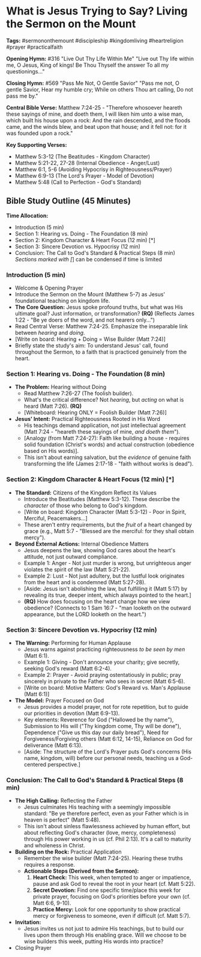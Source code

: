 # What is Jesus Trying to Say? Living the Sermon on the Mount

**Tags:** #sermononthemount #discipleship #kingdomliving #heartreligion #prayer
#practicalfaith

**Opening Hymn:** #316 "Live Out Thy Life Within Me" "Live out Thy life within
me, O Jesus, King of kings! Be Thou Thyself the answer To all my
questionings..."

**Closing Hymn:** #569 "Pass Me Not, O Gentle Savior" "Pass me not, O gentle
Savior, Hear my humble cry; While on others Thou art calling, Do not pass me
by."

**Central Bible Verse:** Matthew 7:24-25 - "Therefore whosoever heareth these
sayings of mine, and doeth them, I will liken him unto a wise man, which built
his house upon a rock: And the rain descended, and the floods came, and the
winds blew, and beat upon that house; and it fell not: for it was founded upon a
rock."

**Key Supporting Verses:**

- Matthew 5:3-12 (The Beatitudes - Kingdom Character)
- Matthew 5:21-22, 27-28 (Internal Obedience - Anger/Lust)
- Matthew 6:1, 5-6 (Avoiding Hypocrisy in Righteousness/Prayer)
- Matthew 6:9-13 (The Lord's Prayer - Model of Devotion)
- Matthew 5:48 (Call to Perfection - God's Standard)

## Bible Study Outline (45 Minutes)

**Time Allocation:**

- Introduction (5 min)
- Section 1: Hearing vs. Doing - The Foundation (8 min)
- Section 2: Kingdom Character & Heart Focus (12 min) [*]
- Section 3: Sincere Devotion vs. Hypocrisy (12 min)
- Conclusion: The Call to God's Standard & Practical Steps (8 min) _Sections
  marked with [_] can be condensed if time is limited

### Introduction (5 min)

- Welcome & Opening Prayer
- Introduce the Sermon on the Mount (Matthew 5-7) as Jesus' foundational
  teaching on kingdom life.
- **The Core Question:** Jesus spoke profound truths, but what was His ultimate
  goal? Just information, or transformation? **(RQ)** (Reflects James 1:22 - "Be
  ye doers of the word, and not hearers only...")
- Read Central Verse: Matthew 7:24-25. Emphasize the inseparable link between
  _hearing_ and _doing_.
- [Write on board: Hearing + Doing = Wise Builder (Matt 7:24)]
- Briefly state the study's aim: To understand Jesus' call, found throughout the
  Sermon, to a faith that is practiced genuinely from the heart.

### Section 1: Hearing vs. Doing - The Foundation (8 min)

- **The Problem:** Hearing without Doing
  - Read Matthew 7:26-27 (The foolish builder).
  - What's the critical difference? Not _hearing_, but _acting_ on what is heard
    (Matt 7:26). **(RQ)**
  - [Whiteboard: Hearing ONLY = Foolish Builder (Matt 7:26)]
- **Jesus' Intent:** Practical Righteousness Rooted in His Word
  - His teachings demand application, not just intellectual agreement (Matt
    7:24 - "heareth these sayings of mine, _and doeth them_").
  - [Analogy (from Matt 7:24-27): Faith like building a house - requires solid
    foundation (Christ's words) and actual construction (obedience based on His
    words)].
  - This isn't about earning salvation, but the _evidence_ of genuine faith
    transforming the life (James 2:17-18 - "faith without works is dead").

### Section 2: Kingdom Character & Heart Focus (12 min) [*]

- **The Standard:** Citizens of the Kingdom Reflect its Values
  - Introduce the Beatitudes (Matthew 5:3-12). These describe the _character_ of
    those who belong to God's kingdom.
  - [Write on board: Kingdom Character (Matt 5:3-12) - Poor in Spirit, Merciful,
    Peacemakers...]
  - These aren't entry requirements, but the _fruit_ of a heart changed by grace
    (e.g., Matt 5:7 - "Blessed are the merciful: for they shall obtain mercy").
- **Beyond External Actions:** Internal Obedience Matters
  - Jesus deepens the law, showing God cares about the heart's attitude, not
    just outward compliance.
  - Example 1: Anger - Not just murder is wrong, but unrighteous anger violates
    the spirit of the law (Matt 5:21-22).
  - Example 2: Lust - Not just adultery, but the lustful look originates from
    the heart and is condemned (Matt 5:27-28).
  - [Aside: Jesus isn't abolishing the law, but fulfilling it (Matt 5:17) by
    revealing its true, deeper intent, which always pointed to the heart.]
  - **(RQ)** How does focusing on the heart change how we view obedience?
    (Connects to 1 Sam 16:7 - "man looketh on the outward appearance, but the
    LORD looketh on the heart.")

### Section 3: Sincere Devotion vs. Hypocrisy (12 min)

- **The Warning:** Performing for Human Applause
  - Jesus warns against practicing righteousness _to be seen by men_ (Matt 6:1).
  - Example 1: Giving - Don't announce your charity; give secretly, seeking
    God's reward (Matt 6:2-4).
  - Example 2: Prayer - Avoid praying ostentatiously in public; pray sincerely
    in private to the Father who sees in secret (Matt 6:5-6).
  - [Write on board: Motive Matters: God's Reward vs. Man's Applause (Matt 6:1)]
- **The Model:** Prayer Focused on God
  - Jesus provides a model prayer, not for rote repetition, but to guide our
    priorities in devotion (Matt 6:9-13).
  - Key elements: Reverence for God ("Hallowed be thy name"), Submission to His
    will ("Thy kingdom come, Thy will be done"), Dependence ("Give us this day
    our daily bread"), Need for Forgiveness/Forgiving others (Matt 6:12, 14-15),
    Reliance on God for deliverance (Matt 6:13).
  - [Aside: The structure of the Lord's Prayer puts God's concerns (His name,
    kingdom, will) before our personal needs, teaching us a God-centered
    perspective.]

### Conclusion: The Call to God's Standard & Practical Steps (8 min)

- **The High Calling:** Reflecting the Father
  - Jesus culminates His teaching with a seemingly impossible standard: "Be ye
    therefore perfect, even as your Father which is in heaven is perfect" (Matt
    5:48).
  - This isn't about sinless flawlessness achieved by human effort, but about
    reflecting God's character (love, mercy, completeness) through His power
    working in us (cf. Phil 2:13). It's a call to maturity and wholeness in
    Christ.
- **Building on the Rock:** Practical Application
  - Remember the wise builder (Matt 7:24-25). Hearing these truths requires a
    response.
  - **Actionable Steps (Derived from the Sermon):**
    1.  **Heart Check:** This week, when tempted to anger or impatience, pause
        and ask God to reveal the root in your heart (cf. Matt 5:22).
    2.  **Secret Devotion:** Find one specific time/place this week for private
        prayer, focusing on God's priorities before your own (cf. Matt 6:6,
        9-10).
    3.  **Practice Mercy:** Look for one opportunity to show practical mercy or
        forgiveness to someone, even if difficult (cf. Matt 5:7).
- **Invitation:**
  - Jesus invites us not just to admire His teachings, but to build our lives
    upon them through His enabling grace. Will we choose to be wise builders
    this week, putting His words into practice?
- Closing Prayer
